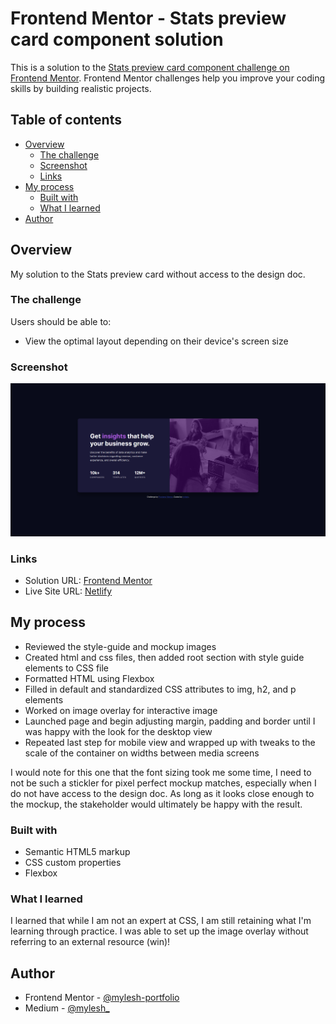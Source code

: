 # Frontend Mentor - Stats preview card component solution

This is a solution to the [Stats preview card component challenge on Frontend Mentor](https://www.frontendmentor.io/challenges/stats-preview-card-component-8JqbgoU62). Frontend Mentor challenges help you improve your coding skills by building realistic projects. 

## Table of contents

- [Overview](#overview)
  - [The challenge](#the-challenge)
  - [Screenshot](#screenshot)
  - [Links](#links)
- [My process](#my-process)
  - [Built with](#built-with)
  - [What I learned](#what-i-learned)
- [Author](#author)

## Overview

My solution to the Stats preview card without access to the design doc.

### The challenge

Users should be able to:

- View the optimal layout depending on their device's screen size

### Screenshot

![Screenshot](./images/screenshot.png)

### Links

- Solution URL: [Frontend Mentor](https://your-solution-url.com)
- Live Site URL: [Netlify](https://stats-preview-card-component-myles.netlify.app/)

## My process

- Reviewed the style-guide and mockup images
- Created html and css files, then added root section with style guide elements to CSS file
- Formatted HTML using Flexbox
- Filled in default and standardized CSS attributes to img, h2, and p elements
- Worked on image overlay for interactive image
- Launched page and begin adjusting margin, padding and border until I was happy with the look for the desktop view
- Repeated last step for mobile view and wrapped up with tweaks to the scale of the container on widths between media screens

I would note for this one that the font sizing took me some time, I need to not be such a stickler for pixel perfect mockup matches, especially when I do not have access to the design doc. As long as it looks close enough to the mockup, the stakeholder would ultimately be happy with the result.

### Built with

- Semantic HTML5 markup
- CSS custom properties
- Flexbox


### What I learned

I learned that while I am not an expert at CSS, I am still retaining what I'm learning through practice. I was able to set up the image overlay without referring to an external resource (win)!

## Author

- Frontend Mentor - [@mylesh-portfolio](https://www.frontendmentor.io/profile/myles-portfolio)
- Medium - [@mylesh_](https://medium.com/@mylesh_)